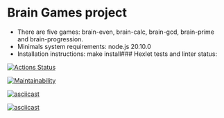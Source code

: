 # Brain Games project

- There are five games: brain-even, brain-calc, brain-gcd, brain-prime and brain-progression.
- Minimals system requirements: node.js 20.10.0
- Installation instructions: make install### Hexlet tests and linter status:

[![Actions Status](https://github.com/SunrayFrei/frontend-project-44/actions/workflows/hexlet-check.yml/badge.svg)](https://github.com/SunrayFrei/frontend-project-44/actions)

[![Maintainability](https://api.codeclimate.com/v1/badges/c9661ae5ed6be588ccff/maintainability)](https://codeclimate.com/github/SunrayFrei/frontend-project-44/maintainability)

[![asciicast](https://asciinema.org/a/3Z0Rz3qBMbGOMqHW00gPXIDbJ.svg)](https://asciinema.org/a/3Z0Rz3qBMbGOMqHW00gPXIDbJ)

[![asciicast](https://asciinema.org/a/kzUjRojloClDgQAF6h4Qid8aP.svg)](https://asciinema.org/a/kzUjRojloClDgQAF6h4Qid8aP)
